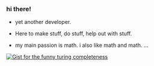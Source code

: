 ### hi there!

- yet another developer.

- Here to make stuff, do stuff, help out with stuff.

- my main passion is math. i also like math and math. ...

[![Gist for the funny turing completeness](https://github-readme-stats.vercel.app/api/gist?id=ff52e73e8cd99d2f1724df7597e6e23d&bg_color=000000&color=5e2b99&line=5e2b99&point=ffffff&area=true&hide_border=true)](https://gist.github.com/Dev380/ff52e73e8cd99d2f1724df7597e6e23d)
